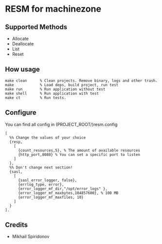 RESM for machinezone
========================



Supported Methods
-----------------

* Allocate
* Deallocate
* List
* Reset

How usage
---

    make clean      % Clean projects. Remove binary, logs and other trash.
    make            % Load deps, build project, run test
    make run        % Run application without test
    make shell      % Run application with test
    make ct         % Run tests.


Configure
-----

You can find all config in (PROJECT_ROOT/)resm.config 

    [
      %% Change the values ​​of your choice
      {resp,
        [
          {count_resources,5}, % The amount of available resources
          {http_port,8080} % You can set a specific port to listen
        ]
      },
      %% Don't change next section!
      {sasl,
        [
          {sasl_error_logger, false},
          {errlog_type, error},
          {error_logger_mf_dir,"/opt/error_logs" },
          {error_logger_mf_maxbytes,104857600}, % 100 MB
          {error_logger_mf_maxfiles, 10}
        ]
      }
    ].
    


Credits
-------

* Mikhail Spiridonov